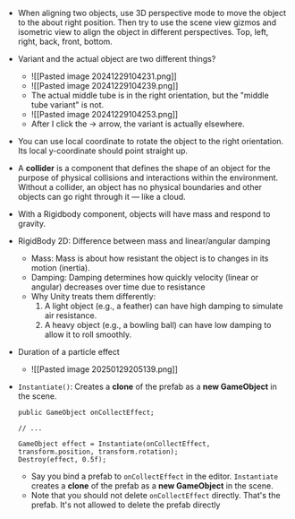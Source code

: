 - When aligning two objects, use 3D perspective mode to move the object to the about right position. Then try to use the scene view gizmos and isometric view to align the object in different perspectives. Top, left, right, back, front, bottom. 
- Variant and the actual object are two different things?
	- ![[Pasted image 20241229104231.png]]
	- ![[Pasted image 20241229104239.png]]
	- The actual middle tube is in the right orientation, but the "middle tube variant" is not. 
	- ![[Pasted image 20241229104253.png]]
	- After I click the -> arrow, the variant is actually elsewhere. 
- You can use local coordinate to rotate the object to the right orientation. Its local y-coordinate should point straight up. 
- A **collider** is a component that defines the shape of an object for the purpose of physical collisions and interactions within the environment. Without a collider, an object has no physical boundaries and other objects can go right through it — like a cloud. 
- With a Rigidbody component, objects will have mass and respond to gravity.
- RigidBody 2D: Difference between mass and linear/angular damping
	- Mass: Mass is about how resistant the object is to changes in its motion (inertia).
	- Damping: Damping determines how quickly velocity (linear or angular) decreases over time due to resistance
	- Why Unity treats them differently: 
		1. A light object (e.g., a feather) can have high damping to simulate air resistance.
		2. A heavy object (e.g., a bowling ball) can have low damping to allow it to roll smoothly.
- Duration of a particle effect
	- ![[Pasted image 20250129205139.png]]
- `Instantiate()`: Creates a **clone** of the prefab as a **new GameObject** in the scene.
	
	```
	public GameObject onCollectEffect;
	
	// ...
	
	GameObject effect = Instantiate(onCollectEffect, transform.position, transform.rotation);
	Destroy(effect, 0.5f);
	```
	
	- Say you bind a prefab to `onCollectEffect` in the editor. `Instantiate` creates a **clone** of the prefab as a **new GameObject** in the scene.
	- Note that you should not delete `onCollectEffect` directly. That's the prefab. It's not allowed to delete the prefab directly